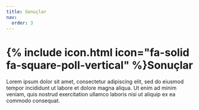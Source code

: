 ```yaml
---
title: Sonuçlar
nav:
  order: 3
---
```


# {% include icon.html icon="fa-solid fa-square-poll-vertical" %}Sonuçlar

Lorem ipsum dolor sit amet, consectetur adipiscing elit, sed do eiusmod tempor incididunt ut labore et dolore magna aliqua.
Ut enim ad minim veniam, quis nostrud exercitation ullamco laboris nisi ut aliquip ex ea commodo consequat.
